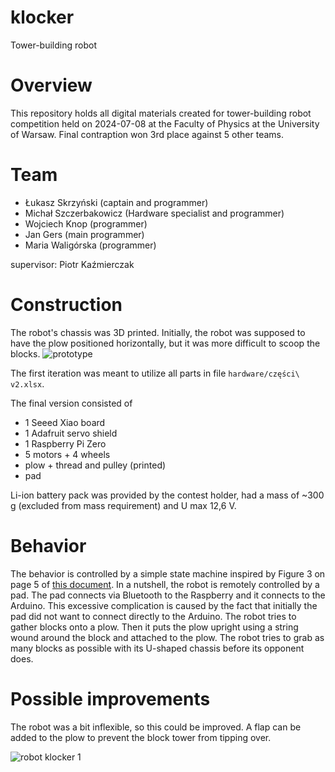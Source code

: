 # klocker
Tower-building robot

# Overview
This repository holds all digital materials created for tower-building robot competition held on 2024-07-08 at the Faculty of Physics at the University of Warsaw. Final contraption won 3rd place against 5 other teams.

# Team
* Łukasz Skrzyński (captain and programmer)
* Michał Szczerbakowicz (Hardware specialist and programmer)
* Wojciech Knop (programmer)
* Jan Gers (main programmer)
* Maria Waligórska (programmer)

supervisor: Piotr Kaźmierczak

# Construction
The robot's chassis was 3D printed. Initially, the robot was supposed to have the plow positioned horizontally, but it was more difficult to scoop the blocks.
![prototype](https://github.com/user-attachments/assets/b9332739-77bd-427c-a4f6-dce590f1ee0e)



The first iteration was meant to utilize all parts in file `hardware/części\ v2.xlsx`.

The final version consisted of
* 1 Seeed Xiao board
* 1 Adafruit servo shield
* 1 Raspberry Pi Zero 
* 5 motors + 4 wheels
* plow + thread and pulley (printed)
* pad

Li-ion battery pack was provided by the contest holder, had a mass of ~300 g (excluded from mass requirement) and U max 12,6 V.

# Behavior
The behavior is controlled by a simple state machine inspired by Figure 3 on page 5 of [this document](http://www.ridgesoft.com/articles/minisumo/Building%20and%20Programming%20a%20Mini-Sumo.pdf). In a nutshell, the robot is remotely controlled by a pad. The pad connects via Bluetooth to the Raspberry and it connects to the Arduino. This excessive complication is caused by the fact that initially the pad did not want to connect directly to the Arduino. The robot tries to gather blocks onto a plow. Then it puts the plow upright using a string wound around the block and attached to the plow. The robot tries to grab as many blocks as possible with its U-shaped chassis before its opponent does.

# Possible improvements
The robot was a bit inflexible, so this could be improved. A flap can be added to the plow to prevent the block tower from tipping over.

![robot klocker 1](https://github.com/user-attachments/assets/5aadc3d3-a276-40a1-91cd-d3ce7dbd9a2a)


